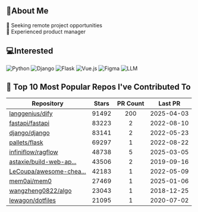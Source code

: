 ## 💫About Me 
👯 Seeking remote project opportunities   
🌱 Experienced product manager

## 💻Interested
![Python](https://img.shields.io/badge/python-3670A0?style=for-the-badge&logo=python&logoColor=ffdd54) ![Django](https://img.shields.io/badge/django-%23092E20.svg?style=for-the-badge&logo=django&logoColor=white) ![Flask](https://img.shields.io/badge/flask-%23000.svg?style=for-the-badge&logo=flask&logoColor=white) ![Vue.js](https://img.shields.io/badge/vuejs-%2335495e.svg?style=for-the-badge&logo=vuedotjs&logoColor=%234FC08D)  ![Figma](https://img.shields.io/badge/figma-%23F24E1E.svg?style=for-the-badge&logo=figma&logoColor=white) ![LLM](https://img.shields.io/badge/LLM-%23412991.svg?style=for-the-badge&logo=openai&logoColor=white)

## 🌟 Top 10 Most Popular Repos I've Contributed To

| Repository | Stars | PR Count | Last PR |
|-----|:---:|:---:|:---:|
| [langgenius/dify](https://github.com/langgenius/dify) | 91492 | 200 | 2025-04-03 |
| [fastapi/fastapi](https://github.com/fastapi/fastapi) | 83223 | 2 | 2022-08-10 |
| [django/django](https://github.com/django/django) | 83141 | 2 | 2022-05-23 |
| [pallets/flask](https://github.com/pallets/flask) | 69297 | 1 | 2022-08-22 |
| [infiniflow/ragflow](https://github.com/infiniflow/ragflow) | 48738 | 5 | 2025-03-05 |
| [astaxie/build-web-ap...](https://github.com/astaxie/build-web-application-with-golang) | 43506 | 2 | 2019-09-16 |
| [LeCoupa/awesome-chea...](https://github.com/LeCoupa/awesome-cheatsheets) | 42183 | 1 | 2022-05-09 |
| [mem0ai/mem0](https://github.com/mem0ai/mem0) | 27469 | 1 | 2025-01-06 |
| [wangzheng0822/algo](https://github.com/wangzheng0822/algo) | 23043 | 1 | 2018-12-25 |
| [lewagon/dotfiles](https://github.com/lewagon/dotfiles) | 21095 | 1 | 2020-07-02 |

